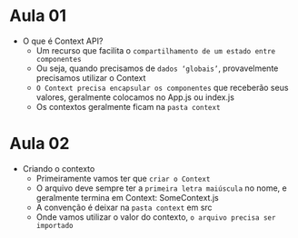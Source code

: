 # Aula 01

- O que é Context API?
  - Um recurso que facilita o `compartilhamento de um estado entre componentes`
  - Ou seja, quando precisamos de `dados ‘globais’`, provavelmente precisamos utilizar o Context
  - `O Context precisa encapsular os componentes` que receberão seus valores, geralmente colocamos no App.js ou index.js
  - Os contextos geralmente ficam na `pasta context`

# Aula 02

- Criando o contexto
  - Primeiramente vamos ter que `criar o Context`
  - O arquivo deve sempre ter a `primeira letra maiúscula` no nome, e geralmente termina em Context: SomeContext.js
  - A convenção é deixar na `pasta context` em src
  - Onde vamos utilizar o valor do contexto, `o arquivo precisa ser importado`
